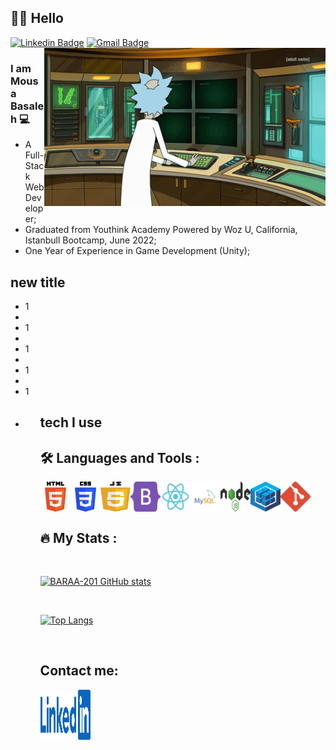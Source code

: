 ## 👨‍💻  Hello 
[![Linkedin Badge](https://img.shields.io/badge/-mousa_basaleh-blue?style=flat-square&logo=Linkedin&logoColor=white&link=https://www.linkedin.com/in/mosa-basaleh/)](https://www.linkedin.com/in/mosa-basaleh/) 
[![Gmail Badge](https://img.shields.io/badge/-mousabasaleh@gmail.com-c14438?style=flat-square&logo=Gmail&logoColor=white&link=mailto:mousabasaleh@gmail.com)](mailto:mousabasaleh@gmail.com)
<br />
<img align="right" width="450px" alt="GIF" src="https://github.com/darshan-jain/darshan-jain/blob/master/rick.gif" />

### I am Mousa Basaleh 💻
- A Full-Stack Web Developer;
- Graduated from Youthink Academy Powered by Woz U, California, Istanbull Bootcamp, June 2022;
- One Year of Experience in Game Development (Unity);


  
## new title
  <ul>
    <li>1<li>
    <li>1<li>
    <li>1<li>
    <li>1<li>
    <li>1<li>
    <ul>
      
 ## tech I use
      
## :hammer_and_wrench: Languages and Tools :
<div>
<img src="https://github.com/BARAA-201/BARAA-201/blob/main/logos/html5-with-wordmark-color.svg"  alt="pic" align="left" height="48" width="48" >  
<img src="https://github.com/BARAA-201/BARAA-201/blob/main/logos/css-3-svgrepo-com.svg" alt="pic" align="left" height="48" width="48" >  
<img src="https://github.com/BARAA-201/BARAA-201/blob/main/logos/javascript.svg" alt="pic" align="left" height="48" width="48" ></a>  
<img src="https://github.com/BARAA-201/BARAA-201/blob/main/logos/bootstrap-5-seeklogo.com.svg" alt="pic" align="left" height="48" width="48" >  
<img src="https://github.com/BARAA-201/BARAA-201/blob/main/logos/react-seeklogo.com.svg" align="left" alt="pic" height="48" width="48" >  
<img src="https://github.com/BARAA-201/BARAA-201/blob/main/logos/mysql-logo-svgrepo-com.svg" alt="pic" align="left" height="48" width="48" >  
<img src="https://github.com/BARAA-201/BARAA-201/blob/main/logos/nodejs-seeklogo.com.svg" alt="pic" align="left" height="48" width="48" >
<img src="https://github.com/BARAA-201/BARAA-201/blob/main/logos/sequelize-seeklogo.com.svg"  alt="pic" align="left" height="48" width="48" >  
<img src="https://github.com/BARAA-201/BARAA-201/blob/main/logos/git-seeklogo.com.svg"  alt="pic" align="left" height="48" width="48" > 
</div>
<br />   

  &nbsp; 
    
## :fire: My Stats :
    
   &nbsp; 
  
 [![BARAA-201 GitHub stats](https://github-readme-stats.vercel.app/api?username=Mousashi7)](https://github.com/anuraghazra/github-readme-stats)

  &nbsp;  

[![Top Langs](https://github-readme-stats.vercel.app/api/top-langs/?username=Mousashi7&layout=compact)](https://github.com/anuraghazra/github-readme-stats)

 &nbsp;  
 
## Contact me:
<a href="https://www.linkedin.com/in/mosa-basaleh/"><img src="https://github.com/BARAA-201/BARAA-201/blob/main/logos/linkedin-seeklogo.com.svg" align="left" height="80" width="80" >

